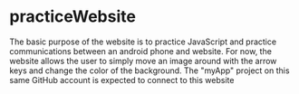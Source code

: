 # practiceWebsite
<p>The basic purpose of the website is to practice JavaScript and practice communications between an android phone and website. For now, the website allows the user to
simply move an image around with the arrow keys and change the color of the background. The "myApp" project on this same GitHub account is expected to connect to this
website</p>
